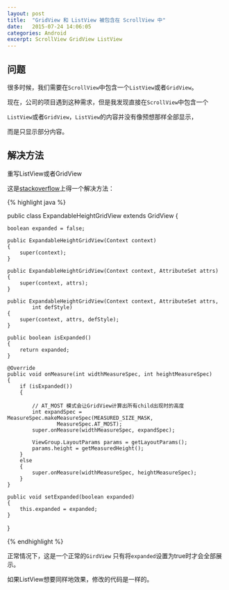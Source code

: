 ```yaml
---
layout: post
title:  "GridView 和 ListView 被包含在 ScrollView 中"
date:   2015-07-24 14:06:05
categories: Android
excerpt: ScrollView GridView ListView
---
```


## 问题

很多时候，我们需要在`ScrollView`中包含一个`ListView`或者`GridView`。

现在，公司的项目遇到这种需求，但是我发现直接在`ScrollView`中包含一个

`ListView`或者`GridView`，`ListView`的内容并没有像预想那样全部显示，

而是只显示部分内容。

## 解决方法

重写ListView或者GridView

这是[stackoverflow](http://stackoverflow.com/questions/8481844/gridview-height-gets-cut)上得一个解决方法：

{%  highlight java %}

public class ExpandableHeightGridView extends GridView
{

    boolean expanded = false;

    public ExpandableHeightGridView(Context context)
    {
        super(context);
    }

    public ExpandableHeightGridView(Context context, AttributeSet attrs)
    {
        super(context, attrs);
    }

    public ExpandableHeightGridView(Context context, AttributeSet attrs,
            int defStyle)
    {
        super(context, attrs, defStyle);
    }

    public boolean isExpanded()
    {
        return expanded;
    }

    @Override
    public void onMeasure(int widthMeasureSpec, int heightMeasureSpec)
    {
        if (isExpanded())
        {
            
            // AT_MOST 模式会让GridView计算出所有child出现时的高度
            int expandSpec = MeasureSpec.makeMeasureSpec(MEASURED_SIZE_MASK,
                    MeasureSpec.AT_MOST);
            super.onMeasure(widthMeasureSpec, expandSpec);

            ViewGroup.LayoutParams params = getLayoutParams();
            params.height = getMeasuredHeight();
        }
        else
        {
            super.onMeasure(widthMeasureSpec, heightMeasureSpec);
        }
    }

    public void setExpanded(boolean expanded)
    {
        this.expanded = expanded;
    }
}

{%  endhighlight %}

正常情况下，这是一个正常的`GirdView` 只有将`expanded`设置为true时才会全部展示。

如果ListView想要同样地效果，修改的代码是一样的。